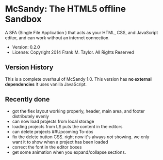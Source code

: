 # McSandy: The HTML5 offline Sandbox #

A SFA (Single File Application ) that acts as your HTML, CSS, and JavaScript editor, and can work without an internet connection. 

 * Version: 0.2.0
 * License: Copyright 2014 Frank M. Taylor. All Rights Reserved

## Version History ##
This is a complete overhaul of McSandy 1.0. This version has **no external dependencies** It uses vanilla JavaScript. 

  


## Recently done
 + got the flex layout working properly, header, main area, and footer distributely evenly
 + can now load projects from local storage
 + loading projects from LS puts the content in the editors
 + can delete projects
##Upcoming To-dos
 + fix the delete button CSS. right now it's always *not* showing. we only want it to show when a project has been loaded
 + correct the font in the editor boxes
 + get some animation when you expand/collapse sections. 



 



	       
